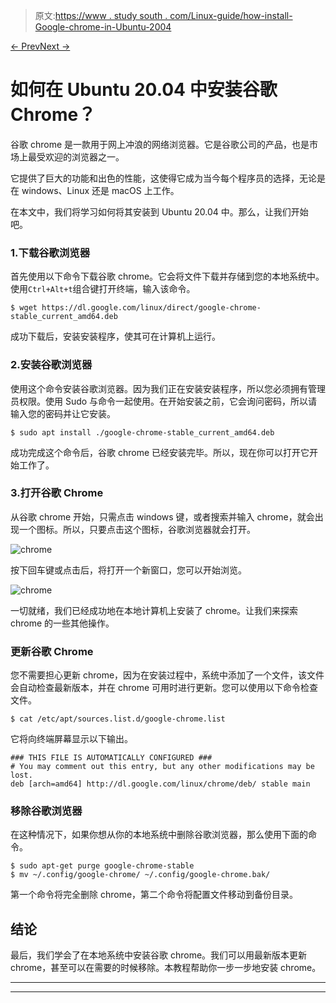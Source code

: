 > 原文:[https://www . study south . com/Linux-guide/how-install-Google-chrome-in-Ubuntu-2004](https://www.studytonight.com/linux-guide/how-to-install-google-chrome-in-ubuntu-2004)

[← Prev](/linux-guide/how-to-unzip-files-in-linux "Unzip a File")[Next →](/linux-guide/how-to-check-your-ubuntu-version "Check Ubuntu Version")

# 如何在 Ubuntu 20.04 中安装谷歌 Chrome？

谷歌 chrome 是一款用于网上冲浪的网络浏览器。它是谷歌公司的产品，也是市场上最受欢迎的浏览器之一。

它提供了巨大的功能和出色的性能，这使得它成为当今每个程序员的选择，无论是在 windows、Linux 还是 macOS 上工作。

在本文中，我们将学习如何将其安装到 Ubuntu 20.04 中。那么，让我们开始吧。

### 1.下载谷歌浏览器

首先使用以下命令下载谷歌 chrome。它会将文件下载并存储到您的本地系统中。使用`Ctrl+Alt+t`组合键打开终端，输入该命令。

```
$ wget https://dl.google.com/linux/direct/google-chrome-stable_current_amd64.deb
```

成功下载后，安装安装程序，使其可在计算机上运行。

### 2.安装谷歌浏览器

使用这个命令安装谷歌浏览器。因为我们正在安装安装程序，所以您必须拥有管理员权限。使用 Sudo 与命令一起使用。在开始安装之前，它会询问密码，所以请输入您的密码并让它安装。

```
$ sudo apt install ./google-chrome-stable_current_amd64.deb 
```

成功完成这个命令后，谷歌 chrome 已经安装完毕。所以，现在你可以打开它开始工作了。

### 3.打开谷歌 Chrome

从谷歌 chrome 开始，只需点击 windows 键，或者搜索并输入 chrome，就会出现一个图标。所以，只要点击这个图标，谷歌浏览器就会打开。

![chrome](../Images/a240d4e969851b659638989f1fa682d1.png)

按下回车键或点击后，将打开一个新窗口，您可以开始浏览。

![chrome](../Images/39aea03c683e690d57d7066c8bfe4540.png)

一切就绪，我们已经成功地在本地计算机上安装了 chrome。让我们来探索 chrome 的一些其他操作。

### 更新谷歌 Chrome

您不需要担心更新 chrome，因为在安装过程中，系统中添加了一个文件，该文件会自动检查最新版本，并在 chrome 可用时进行更新。您可以使用以下命令检查文件。

```
$ cat /etc/apt/sources.list.d/google-chrome.list
```

它将向终端屏幕显示以下输出。

```
### THIS FILE IS AUTOMATICALLY CONFIGURED ###
# You may comment out this entry, but any other modifications may be lost.
deb [arch=amd64] http://dl.google.com/linux/chrome/deb/ stable main
```

### 移除谷歌浏览器

在这种情况下，如果你想从你的本地系统中删除谷歌浏览器，那么使用下面的命令。

```
$ sudo apt-get purge google-chrome-stable
$ mv ~/.config/google-chrome/ ~/.config/google-chrome.bak/ 
```

第一个命令将完全删除 chrome，第二个命令将配置文件移动到备份目录。

## 结论

最后，我们学会了在本地系统中安装谷歌 chrome。我们可以用最新版本更新 chrome，甚至可以在需要的时候移除。本教程帮助你一步一步地安装 chrome。

* * *

* * *
